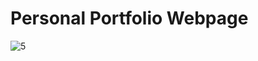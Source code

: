 # Personal Portfolio Webpage

![5](https://github.com/Balaramtech/FreeCodeCamp-Responsive-web-design-projects/assets/65490609/be330848-93a4-4dd7-99ee-122f7b67b0b9)
